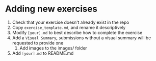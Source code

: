 # Adding new exercises
1. Check that your exercise doesn't already exist in the repo
1. Copy `exercise_template.md`, and rename it descriptively
1. Modify `[your].md` to best describe how to complete the exercise
1. Add a `Visual Summary`, submissions without a visual summary will be requested to provide one
    1. Add images to the images/ folder
1. Add `[your].md` to README.md